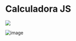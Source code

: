 # Calculadora JS

<img src="https://cdn.discordapp.com/attachments/1189206583129940029/1202769056784977980/Imagem_do_WhatsApp_de_2024-02-01_as_21.10.17_87279faa.jpg?ex=65cea8f9&is=65bc33f9&hm=ef9bc8bc6510be87fe446e7682429cb4cbd8ca0843c669f504277ea3a7cd7005&"/>




![image](https://github.com/carlargm/Calculadora-Rosa/assets/96596372/b70eacbd-c29a-4f26-9363-5d9d0fb9690e)
